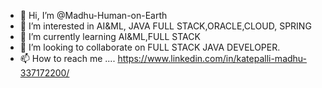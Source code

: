 - 👋 Hi, I’m @Madhu-Human-on-Earth
- 👀 I’m interested in AI&ML, JAVA FULL STACK,ORACLE,CLOUD, SPRING
- 🌱 I’m currently learning AI&ML,FULL STACK
- 💞️ I’m looking to collaborate on FULL STACK JAVA DEVELOPER.
- 📫 How to reach me .... https://www.linkedin.com/in/katepalli-madhu-337172200/


<!---
Madhu-Human-on-Earth/Madhu-Human-on-Earth is a ✨ special ✨ repository because its `README.md` (this file) appears on your GitHub profile.
You can click the Preview link to take a look at your changes.
--->
